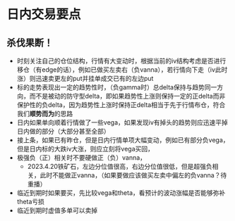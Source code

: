 # 日内交易要点

## 杀伐果断！

- 时刻关注自己的仓位结构，行情有大变动时，根据当前的iv结构考虑是否进行移仓（有edge的话），例如已做买左卖右（负vanna），若行情向下走（iv此时涨）则迅速卖更左的put并挂单成交已有的左边put
- 标的走势表现出一定的趋势性时，（负gamma时）总delta保持与趋势同一方向，而不是被动的防守型delta，即如果趋势性上涨则保持一定的正delta而非保护性的负delta，因为趋势性上涨时保持正delta相当于先于行情布仓，符合我们**顺势而为**的思路
- 日内如果单向顺着行情做了一些vega，如果发现iv有掉头的趋势则应迅速平掉日内做的部分（大部分甚至全部）
- 接上条，如果已有昨仓，但是日内行情单项大幅变动，例如已有部分负vega，但是日内标的大跌iv大涨，则应立刻将vega买回，
- 极强负（正）相关时不要硬做正（负）vanna，
  - 2023.4.20铁矿石，左边分位值很高，右边分位值很低，但是超强负相关，此时不能做正vanna，（如果要做应该做买左卖中偏左的负vanna？待重播）
- 临近到期时如果要买，先比较vega和theta，看预计的波动涨幅是否能够弥补theta亏损
- 临近到期时虚值多单可以卖掉